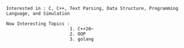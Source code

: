     Interested in : C, C++, Text Parsing, Data Structure, Programming Language, and Simulation
    
    Now Interesting Topics :                                 
                            1. C++20~ 
                            2. OOP 
                            3. golang
